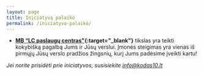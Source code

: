 ```yaml
---
layout: page
title: Iniciatyvą palaiko
permalink: /iniciatyva-palaiko/
---
```


* **[MB “LC paslaugų centras"](http://www.lcpc.lt/ "MB LC paslaugų centras"){:target="_blank"}** tikslas yra teikti kokybišką pagalbą Jums ir Jūsų verslui. Įmonės steigimas yra vienas iš pirmųjų Jūsų verslo pradžios žingsnių, kurį Jums padėsime įveikti kartu!


*Jei norite prisidėti prie iniciatyvos, susisiekite [info@kodas10.lt](mailto:info@kodas10.lt "info@kodas100.lt")*
